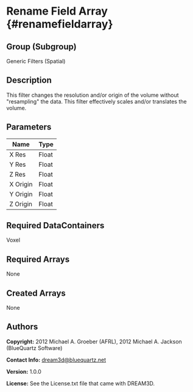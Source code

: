 Rename Field Array {#renamefieldarray}
==============================

## Group (Subgroup) ##
Generic Filters (Spatial)

## Description ##
This filter changes the resolution and/or origin of the volume without "resampling" the data.  This filter effectively scales and/or translates the volume.

## Parameters ##
| Name | Type |
|------|------|
| X Res | Float |
| Y Res | Float |
| Z Res | Float |
| X Origin | Float |
| Y Origin | Float |
| Z Origin | Float |

## Required DataContainers ##
Voxel

## Required Arrays ##
None

## Created Arrays ##
None





## Authors ##

**Copyright:** 2012 Michael A. Groeber (AFRL), 2012 Michael A. Jackson (BlueQuartz Software)

**Contact Info:** dream3d@bluequartz.net

**Version:** 1.0.0

**License:**  See the License.txt file that came with DREAM3D.


